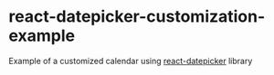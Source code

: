 # react-datepicker-customization-example
Example of a customized calendar using [react-datepicker](https://github.com/Hacker0x01/react-datepicker/) library

<!--check out the [calendar](https://vanhaaggen.github.io/react-datepicker-customization-example/)--> 
